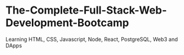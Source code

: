 # The-Complete-Full-Stack-Web-Development-Bootcamp
Learning HTML, CSS, Javascript, Node, React, PostgreSQL, Web3 and DApps
